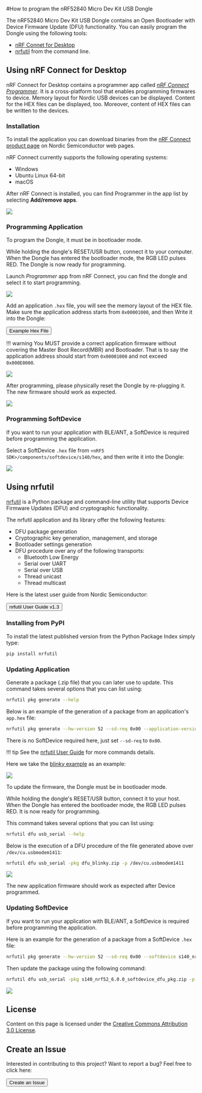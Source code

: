 #How to program the nRF52840 Micro Dev Kit USB Dongle

The nRF52840 Micro Dev Kit USB Dongle contains an Open Bootloader with Device Firmware Update (DFU) functionality. You can easily program the Dongle using the following tools:

* [nRF Connet for Desktop](https://www.nordicsemi.com/eng/Products/Bluetooth-low-energy/nRF-Connect-for-Desktop)
* [nrfutil](https://github.com/NordicSemiconductor/pc-nrfutil/) from the command line.

## Using nRF Connect for Desktop

nRF Connect for Desktop contains a programmer app called [*nRF Connect Programmer*](https://github.com/NordicSemiconductor/pc-nrfconnect-programmer). It is a cross-platform tool that enables programming firmwares to device. Memory layout for Nordic USB devices can be displayed. Content for the HEX files can be displayed, too. Moreover, content of HEX files can be written to the devices.

### Installation

To install the application you can download binaries from the [nRF Connect product page](https://www.nordicsemi.com/eng/Products/Bluetooth-low-energy/nRF-Connect-for-Desktop) on Nordic Semiconductor web pages.

nRF Connect currently supports the following operating systems:

* Windows
* Ubuntu Linux 64-bit
* macOS

After nRF Connect is installed, you can find Programmer in the app list by selecting **Add/remove apps**.

![](images/install-nrf-connect-programmer.png)

### Programming Application

To program the Dongle, it must be in bootloader mode.

While holding the dongle's RESET/USR button, connect it to your computer. When the Dongle has entered the bootloader mode, the RGB LED pulses RED. The Dongle is now ready for programming.

Launch *Programmer* app from nRF Connect, you can find the dongle and select it to start programming.

![](images/launching-programmer.png)

Add an application `.hex` file, you will see the memory layout of the HEX file. Make sure the application address starts from `0x00001000`, and then Write it into the Dongle:

<a href="https://github.com/makerdiary/nrf52840-mdk-usb-dongle/example/nrf5-sdk/blinky/hex"><button data-md-color-primary="marsala">Example Hex File</button></a>

!!! warning
	You MUST provide a correct application firmware without covering the Master Boot Record(MBR) and Bootloader. That is to say the application address should start from `0x00001000` and not exceed `0x000E0000`.

![](images/adding-hex-file.png)

After programming, please physically reset the Dongle by re-plugging it. The new firmware should work as expected.

![](images/blinky_example.jpg)

### Programming SoftDevice

If you want to run your application with BLE/ANT, a SoftDevice is required before programming the application. 

Select a SoftDevice `.hex` file from `<nRF5 SDK>/components/softdevice/s140/hex`, and then write it into the Dongle:

![](images/programming-softdevice.png)

## Using nrfutil

[nrfutil](https://github.com/NordicSemiconductor/pc-nrfutil) is a Python package and command-line utility that supports Device Firmware Updates (DFU) and cryptographic functionality.

The nrfutil application and its library offer the following features:

* DFU package generation
* Cryptographic key generation, management, and storage
* Bootloader settings generation
* DFU procedure over any of the following transports:
  	- Bluetooth Low Energy
	- Serial over UART
	- Serial over USB
	- Thread unicast
	- Thread multicast

Here is the latest user guide from Nordic Semiconductor:

<a href="http://infocenter.nordicsemi.com/pdf/nrfutil_v1.3.pdf"><button data-md-color-primary="marsala">nrfutil User Guide v1.3</button></a>

### Installing from PyPI

To install the latest published version from the Python Package Index simply type:

``` sh
pip install nrfutil
```

### Updating Application

Generate a package (.zip file) that you can later use to update. This command takes several options that you can list using:

``` sh
nrfutil pkg generate --help
```

Below is an example of the generation of a package from an application's `app.hex` file:

``` sh
nrfutil pkg generate --hw-version 52 --sd-req 0x00 --application-version 1 --application app.hex  app_dfu_package.zip
```

There is no SoftDevice required here, just set `--sd-req` to `0x00`.

!!! tip
    See the [nrfutil User Guide](http://infocenter.nordicsemi.com/pdf/nrfutil_v1.3.pdf) for more commands details.

Here we take the [blinky example](https://github.com/makerdiary/nrf52840-mdk-usb-dongle/example/nrf5-sdk/blinky/hex) as an example:

![](images/generating-dfu-package.png)

To update the firmware, the Dongle must be in bootloader mode.

While holding the dongle's RESET/USR button, connect it to your host. When the Dongle has entered the bootloader mode, the RGB LED pulses RED. It is now ready for programming.

This command takes several options that you can list using:

``` sh
nrfutil dfu usb_serial --help
```

Below is the execution of a DFU procedure of the file generated above over `/dev/cu.usbmodem1411`:

``` sh
nrfutil dfu usb_serial -pkg dfu_blinky.zip -p /dev/cu.usbmodem1411
```

![](images/nrfutil-programming.png)

The new application firmware should work as expected after Device programmed.

### Updating SoftDevice

If you want to run your application with BLE/ANT, a SoftDevice is required before programming the application. 

Here is an example for the generation of a package from a SoftDevice `.hex` file:

``` sh
nrfutil pkg generate --hw-version 52 --sd-req 0x00 --softdevice s140_nrf52_6.0.0_softdevice.hex --sd-id 0xA9 s140_nrf52_6.0.0_softdevice_dfu_pkg.zip
```

Then update the package using the following command:

``` sh
nrfutil dfu usb_serial -pkg s140_nrf52_6.0.0_softdevice_dfu_pkg.zip -p /dev/cu.usbmodem1411
```

![](images/nrfutil-sd-programming.png)


## License
Content on this page is licensed under the [Creative Commons Attribution 3.0 License](https://creativecommons.org/licenses/by/3.0/).


## Create an Issue

Interested in contributing to this project? Want to report a bug? Feel free to click here:

<a href="https://github.com/makerdiary/nrf52840-mdk-usb-dongle/issues/new"><button data-md-color-primary="marsala"><i class="fa fa-github"></i> Create an Issue</button></a>

